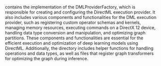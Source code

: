 contains the implementation of the DMLProviderFactory, which is responsible for creating and configuring the DirectML execution provider. It also includes various components and functionalities for the DML execution provider, such as registering custom operator schemas and kernels, managing memory resources, executing commands on a DirectX 12 device, handling data type conversion and manipulation, and optimizing graph partitions. These components and functionalities are essential for the efficient execution and optimization of deep learning models using DirectML. Additionally, the directory includes helper functions for handling operations and data types, as well as files that register graph transformers for optimizing the graph during inference.